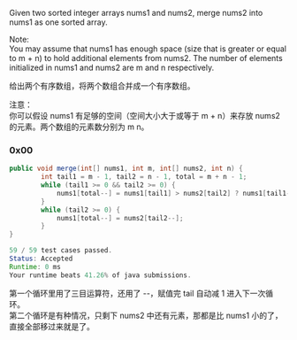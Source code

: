 Given two sorted integer arrays nums1 and nums2, merge nums2 into nums1 as one sorted array.

Note:  
You may assume that nums1 has enough space (size that is greater or equal to m + n) to hold additional elements from nums2. The number of elements initialized in nums1 and nums2 are m and n respectively.

给出两个有序数组，将两个数组合并成一个有序数组。  

注意：  
你可以假设 nums1 有足够的空间（空间大小大于或等于 m + n）来存放 nums2 的元素。两个数组的元素数分别为 m n。

### 0x00
```java
public void merge(int[] nums1, int m, int[] nums2, int n) {
        int tail1 = m - 1, tail2 = n - 1, total = m + n - 1;
        while (tail1 >= 0 && tail2 >= 0) {
            nums1[total--] = nums1[tail1] > nums2[tail2] ? nums1[tail1--] : nums2[tail2--];
        }
        while (tail2 >= 0) {
            nums1[total--] = nums2[tail2--];
        }
}

59 / 59 test cases passed.
Status: Accepted
Runtime: 0 ms
Your runtime beats 41.26% of java submissions.
```
第一个循环里用了三目运算符，还用了 --，赋值完 tail 自动减 1 进入下一次循环。  
第二个循环是有种情况，只剩下 nums2 中还有元素，那都是比 nums1 小的了，直接全部移过来就是了。
